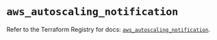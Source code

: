 # `aws_autoscaling_notification`

Refer to the Terraform Registry for docs: [`aws_autoscaling_notification`](https://registry.terraform.io/providers/hashicorp/aws/5.93.0/docs/resources/autoscaling_notification).
